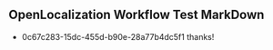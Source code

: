 ## OpenLocalization Workflow Test MarkDown
* 0c67c283-15dc-455d-b90e-28a77b4dc5f1 thanks!

<!--HONumber=Aug16_HO3-->


